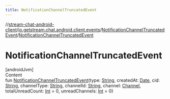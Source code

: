 ```yaml
---
title: NotificationChannelTruncatedEvent
---
```

//[stream-chat-android-client](../../../index.md)/[io.getstream.chat.android.client.events](../index.md)/[NotificationChannelTruncatedEvent](index.md)/[NotificationChannelTruncatedEvent](NotificationChannelTruncatedEvent.md)



# NotificationChannelTruncatedEvent  
[androidJvm]  
Content  
fun [NotificationChannelTruncatedEvent](NotificationChannelTruncatedEvent.md)(type: [String](https://kotlinlang.org/api/latest/jvm/stdlib/kotlin/-string/index.html), createdAt: [Date](https://developer.android.com/reference/kotlin/java/util/Date.html), cid: [String](https://kotlinlang.org/api/latest/jvm/stdlib/kotlin/-string/index.html), channelType: [String](https://kotlinlang.org/api/latest/jvm/stdlib/kotlin/-string/index.html), channelId: [String](https://kotlinlang.org/api/latest/jvm/stdlib/kotlin/-string/index.html), channel: [Channel](../../io.getstream.chat.android.client.models/Channel/index.md), totalUnreadCount: [Int](https://kotlinlang.org/api/latest/jvm/stdlib/kotlin/-int/index.html) = 0, unreadChannels: [Int](https://kotlinlang.org/api/latest/jvm/stdlib/kotlin/-int/index.html) = 0)  



